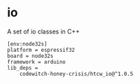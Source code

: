 # io

A set of io classes in C++

```
[env:node32s]
platform = espressif32
board = node32s
framework = arduino
lib_deps = 
	codewitch-honey-crisis/htcw_io@^1.0.5
```